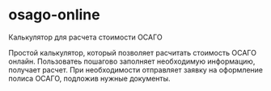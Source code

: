 # osago-online
Калькулятор для расчета стоимости ОСАГО

Простой калькулятор, который позволяет расчитать стоимость ОСАГО онлайн.
Пользоватеь пошагово заполняет необходимую информацию, получает расчет.
При необходимости отправляет заявку на оформление полиса ОСАГО, подложив нужные документы.
